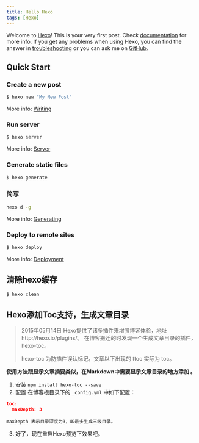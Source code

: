 ```yaml
---
title: Hello Hexo
tags: [Hexo]
---
```

Welcome to [Hexo](https://hexo.io/)! This is your very first post. Check [documentation](https://hexo.io/docs/) for more info. If you get any problems when using Hexo, you can find the answer in [troubleshooting](https://hexo.io/docs/troubleshooting.html) or you can ask me on [GitHub](https://github.com/hexojs/hexo/issues).

<!-- toc -->

## Quick Start

### Create a new post

``` bash
$ hexo new "My New Post"
```

More info: [Writing](https://hexo.io/docs/writing.html)

### Run server

``` bash
$ hexo server
```

More info: [Server](https://hexo.io/docs/server.html)

### Generate static files

``` bash
$ hexo generate
```

### 简写  

```bash
hexo d -g
```

More info: [Generating](https://hexo.io/docs/generating.html)

### Deploy to remote sites

``` bash
$ hexo deploy
```

More info: [Deployment](https://hexo.io/docs/deployment.html)

## 清除hexo缓存

``` bash
$ hexo clean
```

## Hexo添加Toc支持，生成文章目录

> 2015年05月14日
> Hexo提供了诸多插件来增强博客体验，地址http://hexo.io/plugins/。
> 在博客搬迁的时发现一个生成文章目录的插件，hexo-toc。
> 
> hexo-toc
> 为防插件误认标记，文章以下出现的 ttoc 实际为 toc。

**使用方法跟显示文章摘要类似，在Markdown中需要显示文章目录的地方添加 <!-- ttoc -->。**

1. 安装
`npm install hexo-toc --save`
2. 配置
在博客根目录下的 `_config.yml` 中如下配置：

```json
toc:
  maxDepth: 3
```

`maxDepth 表示目录深度为3，即最多生成三级目录。`

3. 好了，现在重启Hexo预览下效果吧。